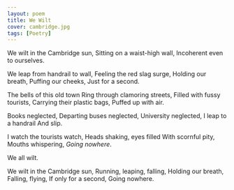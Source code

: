 ```yaml
---
layout: poem
title: We Wilt
cover: cambridge.jpg
tags: [Poetry]
---
```


We wilt in the Cambridge sun,
Sitting on a waist-high wall,
Incoherent even to ourselves.

We leap from handrail to wall,
Feeling the red slag surge,
Holding our breath,
Puffing our cheeks,
Just for a second.

The bells of this old town
Ring through clamoring streets,
Filled with fussy tourists,
Carrying their plastic bags,
Puffed up with air.

Books neglected,
Departing buses neglected,
University neglected,
I leap to a handrail
And slip.

I watch the tourists watch,
Heads shaking, eyes filled
With scornful pity,
Mouths whispering,
_Going nowhere_.

We all wilt.

We wilt in the Cambridge sun,
Running, leaping, falling,
Holding our breath,
Falling, flying,
If only for a second,
Going nowhere.
